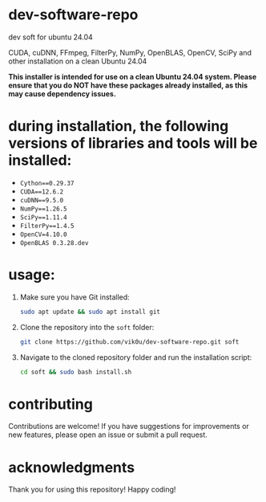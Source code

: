 # dev-software-repo
dev soft for ubuntu 24.04

CUDA, cuDNN, FFmpeg, FilterPy, NumPy, OpenBLAS, OpenCV, SciPy and other installation  on a clean Ubuntu 24.04

**This installer is intended for use on a clean Ubuntu 24.04 system. Please ensure that you do NOT have these packages already installed, as this may cause dependency issues.**

# during installation, the following versions of libraries and tools will be installed:
- `Cython==0.29.37`
- `CUDA==12.6.2`
- `cuDNN==9.5.0`
- `NumPy==1.26.5`
- `SciPy==1.11.4`
- `FilterPy==1.4.5`
- `OpenCV=4.10.0`
- `OpenBLAS 0.3.28.dev`

# usage:
1. Make sure you have Git installed:
   ```bash
   sudo apt update && sudo apt install git
   ```
   
2. Clone the repository into the `soft` folder:
   ```bash
   git clone https://github.com/vik0u/dev-software-repo.git soft
   ```
3. Navigate to the cloned repository folder and run the installation script:
   ```bash
   cd soft && sudo bash install.sh
   ```
# contributing
Contributions are welcome! If you have suggestions for improvements or new features, please open an issue or submit a pull request.

# acknowledgments
Thank you for using this repository! Happy coding!

